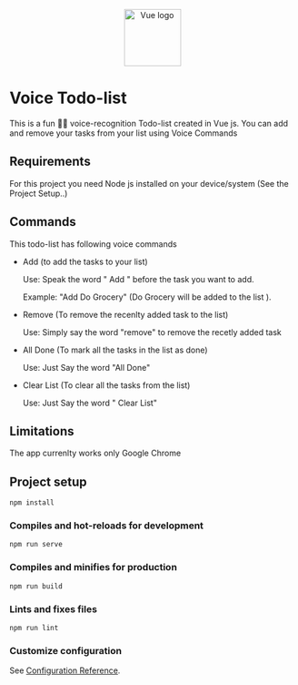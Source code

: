 <p align="center"><a href="https://vuejs.org" target="_blank" rel="noopener noreferrer"><img width="100" src="https://vuejs.org/images/logo.png" alt="Vue logo"></a></p>

# Voice Todo-list
This is a fun 🎇✨ voice-recognition Todo-list created in Vue js. You can add and remove your tasks from your list using Voice Commands

## Requirements
For this project you need Node js installed on your device/system
(See the Project Setup..)

## Commands
This todo-list has following voice commands
* Add (to add the tasks to your list)

  Use: Speak the word " Add " before the task you want to add. 
  
  Example: "Add Do Grocery" (Do Grocery will be added to the list ).
* Remove (To remove the recenlty added task to the list)

  Use: Simply say the word "remove" to remove the recetly added task
  
* All Done (To mark all the tasks in the list as done)

  Use: Just Say the word "All Done" 
  
* Clear List (To clear all the tasks from the list)

  Use: Just Say the word " Clear List"

## Limitations
 The app currenlty works only Google Chrome
 
 
## Project setup
```
npm install
```

### Compiles and hot-reloads for development
```
npm run serve
```

### Compiles and minifies for production
```
npm run build
```

### Lints and fixes files
```
npm run lint
```

### Customize configuration
See [Configuration Reference](https://cli.vuejs.org/config/).
